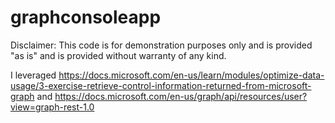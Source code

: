 # graphconsoleapp

Disclaimer: This code is for demonstration purposes only and is provided "as is" and is provided without warranty of any kind.  

I leveraged https://docs.microsoft.com/en-us/learn/modules/optimize-data-usage/3-exercise-retrieve-control-information-returned-from-microsoft-graph
and https://docs.microsoft.com/en-us/graph/api/resources/user?view=graph-rest-1.0 
